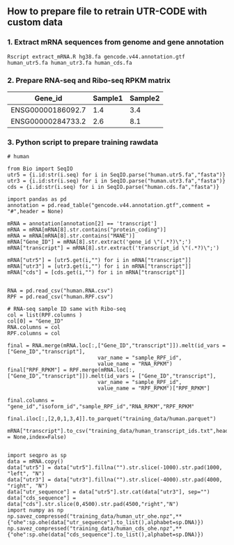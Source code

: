 ## How to prepare  file to retrain UTR-CODE  with custom data


### 1. Extract mRNA sequences from genome and gene annotation

`Rscript extract_mRNA.R hg38.fa gencode.v44.annotation.gtf human_utr5.fa human_utr3.fa human_cds.fa`

### 2. Prepare RNA-seq and Ribo-seq RPKM matrix
| Gene_id   | Sample1 | Sample2 |
|-----------|---------| --------|
| ENSG00000186092.7    | 1.4     | 3.4|
| ENSG00000284733.2 | 2.6     | 8.1|

### 3. Python script to prepare training rawdata
```shell
# human

from Bio import SeqIO
utr5 = {i.id:str(i.seq) for i in SeqIO.parse("human.utr5.fa","fasta")}
utr3 = {i.id:str(i.seq) for i in SeqIO.parse("human.utr3.fa","fasta")}
cds = {i.id:str(i.seq) for i in SeqIO.parse("human.cds.fa","fasta")}

import pandas as pd
annotation = pd.read_table("gencode.v44.annotation.gtf",comment = "#",header = None)

mRNA = annotation[annotation[2] == 'transcript']
mRNA = mRNA[mRNA[8].str.contains("protein_coding")]
mRNA = mRNA[mRNA[8].str.contains("MANE")]
mRNA["Gene_ID"] = mRNA[8].str.extract('gene_id \"(.*?)\";')
mRNA["transcript"] = mRNA[8].str.extract('transcript_id \"(.*?)\";')

mRNA["utr5"] = [utr5.get(i,"") for i in mRNA["transcript"]]
mRNA["utr3"] = [utr3.get(i,"") for i in mRNA["transcript"]]
mRNA["cds"] = [cds.get(i,"") for i in mRNA["transcript"]]


RNA = pd.read_csv("human.RNA.csv")
RPF = pd.read_csv("human.RPF.csv")

# RNA-seq sample ID same with Ribo-seq
col = list(RPF.columns )
col[0] = "Gene_ID"
RNA.columns = col
RPF.columns = col

final = RNA.merge(mRNA.loc[:,["Gene_ID","transcript"]]).melt(id_vars = ["Gene_ID","transcript"],
                             var_name = "sample_RPF_id",
                             value_name = "RNA_RPKM")
final["RPF_RPKM"] = RPF.merge(mRNA.loc[:,["Gene_ID","transcript"]]).melt(id_vars = ["Gene_ID","transcript"],
                             var_name = "sample_RPF_id",
                             value_name = "RPF_RPKM")["RPF_RPKM"]

final.columns = "gene_id","isoform_id","sample_RPF_id","RNA_RPKM","RPF_RPKM"

final.iloc[:,[2,0,1,3,4]].to_parquet("training_data/human.parquet")

mRNA["transcript"].to_csv("training_data/human_transcript_ids.txt",header = None,index=False)


import seqpro as sp
data = mRNA.copy()
data["utr5"] = data["utr5"].fillna("").str.slice(-1000).str.pad(1000, "left", "N")
data["utr3"] = data["utr3"].fillna("").str.slice(-4000).str.pad(4000, "right", "N")
data["utr_sequence"] = data["utr5"].str.cat(data["utr3"], sep="")
data["cds_sequence"] = data["cds"].str.slice(0,4500).str.pad(4500,"right","N")
import numpy as np
np.savez_compressed("training_data/human_utr_ohe.npz",**{"ohe":sp.ohe(data["utr_sequence"].to_list(),alphabet=sp.DNA)})
np.savez_compressed("training_data/human_cds_ohe.npz",**{"ohe":sp.ohe(data["cds_sequence"].to_list(),alphabet=sp.DNA)})

```